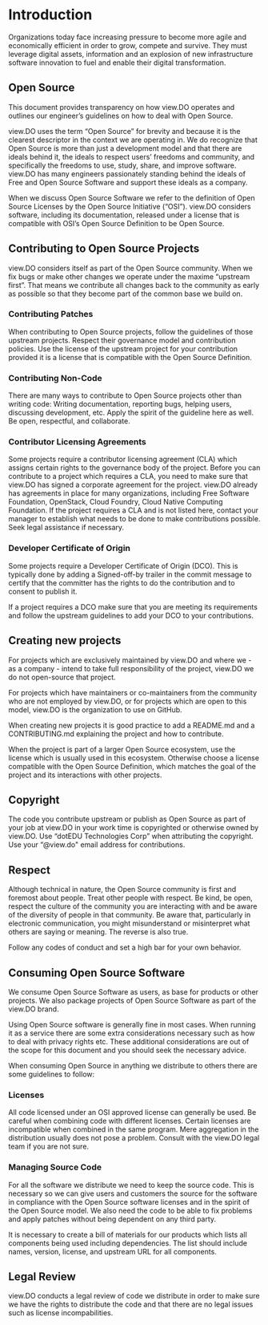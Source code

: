 # Introduction

Organizations today face increasing pressure to become more agile and economically efficient in order to grow, compete and survive. They must leverage digital assets, information and an explosion of new infrastructure software innovation to fuel and enable their digital transformation.

## Open Source

This document provides transparency on how view.DO operates and outlines our engineer’s guidelines on how to deal with Open Source.

view.DO uses the term “Open Source” for brevity and because it is the clearest descriptor in the context we are operating in. We do recognize that Open Source is more than just a development model and that there are ideals behind it, the ideals to respect users’ freedoms and community, and specifically the freedoms to use, study, share, and improve software. view.DO has many engineers passionately standing behind the ideals of Free and Open Source Software and support these ideals as a company.

When we discuss Open Source Software we refer to the definition of Open Source Licenses by the Open Source Initiative (“OSI”). view.DO considers software, including its documentation, released under a license that is compatible with OSI’s Open Source Definition to be Open Source.

## Contributing to Open Source Projects

view.DO considers itself as part of the Open Source community. When we fix bugs or make other changes we operate under the maxime “upstream first”. That means we contribute all changes back to the community as early as possible so that they become part of the common base we build on.

### Contributing Patches

When contributing to Open Source projects, follow the guidelines of those upstream projects. Respect their governance model and contribution policies. Use the license of the upstream project for your contribution provided it is a license that is compatible with the Open Source Definition.

### Contributing Non-Code

There are many ways to contribute to Open Source projects other than writing code: Writing documentation, reporting bugs, helping users, discussing development, etc. Apply the spirit of the guideline here as well. Be open, respectful, and collaborate.

### Contributor Licensing Agreements

Some projects require a contributor licensing agreement (CLA) which assigns certain rights to the governance body of the project. Before you can contribute to a project which requires a CLA, you need to make sure that view.DO has signed a corporate agreement for the project. view.DO already has agreements in place for many organizations, including Free Software Foundation, OpenStack, Cloud Foundry, Cloud Native Computing Foundation. If the project requires a CLA and is not listed here, contact your manager to establish what needs to be done to make contributions possible. Seek legal assistance if necessary.

### Developer Certificate of Origin

Some projects require a Developer Certificate of Origin (DCO). This is typically done by adding a Signed-off-by trailer in the commit message to certify that the committer has the rights to do the contribution and to consent to publish it.

If a project requires a DCO make sure that you are meeting its requirements and follow the upstream guidelines to add your DCO to your contributions.

## Creating new projects

For projects which are exclusively maintained by view.DO and where we - as a company - intend to take full responsibility of the project, view.DO we do not open-source that project.

For projects which have maintainers or co-maintainers from the community who are not employed by view.DO, or for projects which are open to this model, view.DO is the organization to use on GitHub.

When creating new projects it is good practice to add a README.md and a CONTRIBUTING.md explaining the project and how to contribute.

When the project is part of a larger Open Source ecosystem, use the license which is usually used in this ecosystem. Otherwise choose a license compatible with the Open Source Definition, which matches the goal of the project and its interactions with other projects.

## Copyright

The code you contribute upstream or publish as Open Source as part of your job at view.DO in your work time is copyrighted or otherwise owned by view.DO. Use “dotEDU Technologies Corp” when attributing the copyright. Use your “@view.do" email address for contributions.

## Respect

Although technical in nature, the Open Source community is first and foremost about people. Treat other people with respect. Be kind, be open, respect the culture of the community you are interacting with and be aware of the diversity of people in that community. Be aware that, particularly in electronic communication, you might misunderstand or misinterpret what others are saying or meaning. The reverse is also true.

Follow any codes of conduct and set a high bar for your own behavior.

## Consuming Open Source Software

We consume Open Source Software as users, as base for products or other projects. We also package projects of Open Source Software as part of the view.DO brand.

Using Open Source software is generally fine in most cases. When running it as a service there are some extra considerations necessary such as how to deal with privacy rights etc. These additional considerations are out of the scope for this document and you should seek the necessary advice.

When consuming Open Source in anything we distribute to others there are some guidelines to follow:

### Licenses

All code licensed under an OSI approved license can generally be used. Be careful when combining code with different licenses. Certain licenses are incompatible when combined in the same program. Mere aggregation in the distribution usually does not pose a problem. Consult with the view.DO legal team if you are not sure.

### Managing Source Code

For all the software we distribute we need to keep the source code. This is necessary so we can give users and customers the source for the software in compliance with the Open Source software licenses and in the spirit of the Open Source model. We also need the code to be able to fix problems and apply patches without being dependent on any third party.

It is necessary to create a bill of materials for our products which lists all components being used including dependencies. The list should include names, version, license, and upstream URL for all components.

## Legal Review

view.DO conducts a legal review of code we distribute in order to make sure we have the rights to distribute the code and that there are no legal issues such as license incompabilities.
